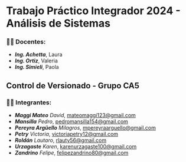 # Trabajo Práctico Integrador 2024 - Análisis de Sistemas </br>
### 🧑‍🏫 Docentes:
- _**Ing. Achetta**_, Laura <br/>
- _**Ing. Ortiz**_, Valeria <br/>
- _**Ing. Simieli**_, Paola <br/>
## Control de Versionado - Grupo CA5
### :technologist: Integrantes:
- _**Maggi Mateo**_ _David_, mateomaggi123@gmail.com <br/>
- _**Mansilla**_ _Pedro_, pedromansilla154@gmail.com <br/>
- _**Pereyra Argüello**_ _Milagros_, mpereyraarguello@gmail.com <br/>
- _**Petry**_ _Victoria_, victoriapetry12@gmail.com <br/>
- _**Roldán**_ _Lautaro_, rlauty56@gmail.com <br/>
- _**Urzagaste**_ _Karen_,  karenurzagaste100@gmail.com <br/>
- _**Zandrino**_ _Felipe_,  felipezandrino80@gmail.com <br/>
